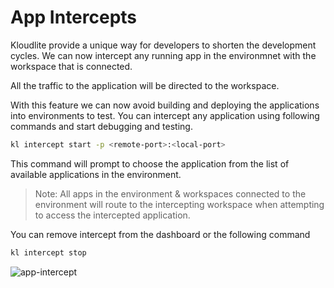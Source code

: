 # App Intercepts

Kloudlite provide a unique way for developers to shorten the development cycles. We can now intercept any running app in the environmnet with the workspace that is connected.

All the traffic to the application will be directed to the workspace.

With this feature we can now avoid building and deploying the applications into environments to test. You can intercept any application using following commands and start
debugging and testing.

```bash
kl intercept start -p <remote-port>:<local-port>
```

This command will prompt to choose the application from the list of available applications in the environment.

> Note: All apps in the environment & workspaces connected to the environment will route to the intercepting workspace when attempting to access the intercepted application.

You can remove intercept from the dashboard or the following command

```bash
kl intercept stop
```

![app-intercept](https://github.com/user-attachments/assets/c40ea345-a855-4b06-9383-67d52c25fcdb)

